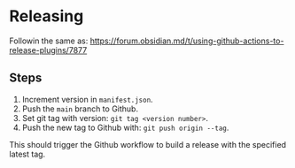 # Releasing

Followin the same as: https://forum.obsidian.md/t/using-github-actions-to-release-plugins/7877

## Steps

1.  Increment version in `manifest.json`.
2.  Push the `main` branch to Github.
3.  Set git tag with version: `git tag <version number>`.
4.  Push the new tag to Github with: `git push origin --tag`.

This should trigger the Github workflow to build a release with the specified latest tag.

